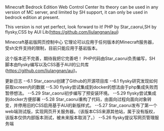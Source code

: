 Minecraft Bedrock Edition Web Control Center
Its theory can be used in any version of MC server, and limited by SH support, it can only be used in bedrock edition at present.

This version is not yet perfect, look forward to it!
PHP by Star_caorui,SH by flysky,CSS by AUI Lib(https://github.com/liulangnan/aui)

Minecraft基岩版网页控制中心
它理论可以应用于任何版本的Minecraft服务器，受sh文件支持的限制，目前只能应用于基岩版本。

这个版本还不完善，期待我把它完善吧！
PHP代码由Star_caorui负责编写，SH脚本由flysky编写以及CSS基于AUI的公共库(https://github.com/liulangnan/aui)。

更新日志
--6.1     Star_caorui创建了Github的开源项目库
--6.1     flysky研究发现如何获取screen内的数据
--5.30    flysky尝试集成到docker的想法由于php集成失败而暂停想法。
--5.29    Star_caorui初步编写了预安装环境。
--5.29    flysky尝试集成到docker方便部署
--5.28    Star_caorui重构了代码，由面向过程向面向对象转变，并停用旧的CSS启用基于AUi的新版样式。
--5.27    Star_caorui发布了第一个web端测试版，实现网页开关服务器。（该版本CSS来源其他站，属于没有版权，该版本仅供内部版本测试，被未来版本取消了。）
--5.26    flysky提议写网页管理服务端
